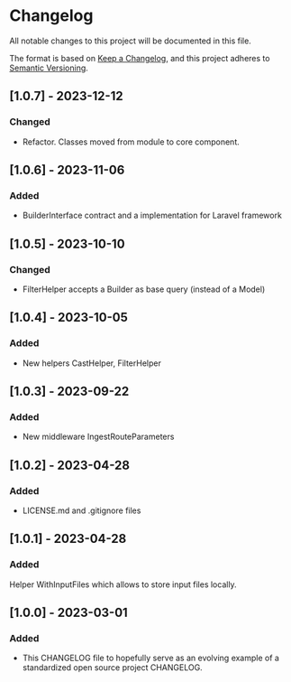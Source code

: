 # Changelog
All notable changes to this project will be documented in this file.

The format is based on [Keep a Changelog](https://keepachangelog.com/en/1.0.0/),
and this project adheres to [Semantic Versioning](https://semver.org/spec/v2.0.0.html).

## [1.0.7] - 2023-12-12
### Changed
- Refactor. Classes moved from module to core component.

## [1.0.6] - 2023-11-06
### Added
- BuilderInterface contract and a implementation for Laravel framework

## [1.0.5] - 2023-10-10
### Changed
- FilterHelper accepts a Builder as base query (instead of a Model)

## [1.0.4] - 2023-10-05
### Added
- New helpers CastHelper, FilterHelper

## [1.0.3] - 2023-09-22
### Added
- New middleware IngestRouteParameters

## [1.0.2] - 2023-04-28
### Added
- LICENSE.md and .gitignore files

## [1.0.1] - 2023-04-28
### Added
Helper WithInputFiles which allows to store input files locally. 

## [1.0.0] - 2023-03-01
### Added
- This CHANGELOG file to hopefully serve as an evolving example of a
  standardized open source project CHANGELOG.
